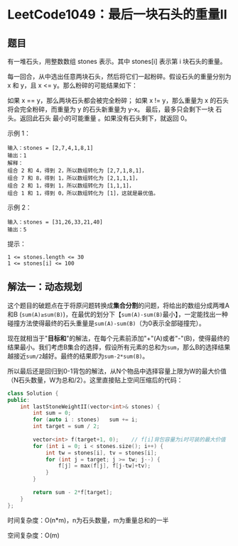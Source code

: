 # LeetCode1049：最后一块石头的重量II

## 题目

有一堆石头，用整数数组 stones 表示。其中 stones[i] 表示第 i 块石头的重量。

每一回合，从中选出任意两块石头，然后将它们一起粉碎。假设石头的重量分别为 x 和 y，且 x <= y。那么粉碎的可能结果如下：

如果 x == y，那么两块石头都会被完全粉碎；
如果 x != y，那么重量为 x 的石头将会完全粉碎，而重量为 y 的石头新重量为 y-x。
最后，最多只会剩下一块 石头。返回此石头 最小的可能重量 。如果没有石头剩下，就返回 0。

 

示例 1：

```
输入：stones = [2,7,4,1,8,1]
输出：1
解释：
组合 2 和 4，得到 2，所以数组转化为 [2,7,1,8,1]，
组合 7 和 8，得到 1，所以数组转化为 [2,1,1,1]，
组合 2 和 1，得到 1，所以数组转化为 [1,1,1]，
组合 1 和 1，得到 0，所以数组转化为 [1]，这就是最优值。
```

示例 2：

```
输入：stones = [31,26,33,21,40]
输出：5
```


提示：

```
1 <= stones.length <= 30
1 <= stones[i] <= 100
```

## 解法一：动态规划

这个题目的破题点在于将原问题转换成**集合分割**的问题，将给出的数组分成两堆A和B (`sum(A)≥sum(B)`)，在最优的划分下【`sum(A)-sum(B)`最小】，一定能找出一种碰撞方法使得最终的石头重量是`sum(A)-sum(B)`（为0表示全部碰撞完）。

现在就相当于"**目标和**"的解法，在每个元素前添加"+"(A)或者"-"(B)，使得最终的结果最小。我们考虑B集合的选择，假设所有元素的总和为`sum`，那么B的选择结果越接近`sum/2`越好。最终的结果即为`sum-2*sum(B)`。

所以最后还是回归到0-1背包的解法，从N个物品中选择容量上限为W的最大价值（N石头数量，W为总和/2）。这里直接贴上空间压缩后的代码：

```c++
class Solution {
public:
    int lastStoneWeightII(vector<int>& stones) {
        int sum = 0;
        for (auto i : stones)   sum += i;
        int target = sum / 2;
        
        vector<int> f(target+1, 0);    // f[i]背包容量为i时可装的最大价值
        for (int i = 0; i < stones.size(); i++) {
            int tw = stones[i], tv = stones[i];
            for (int j = target; j >= tw; j--) {
                f[j] = max(f[j], f[j-tw]+tv);
            }
        }
        
        return sum - 2*f[target];
    }
};
```

时间复杂度：O(n*m)，n为石头数量，m为重量总和的一半

空间复杂度：O(m)